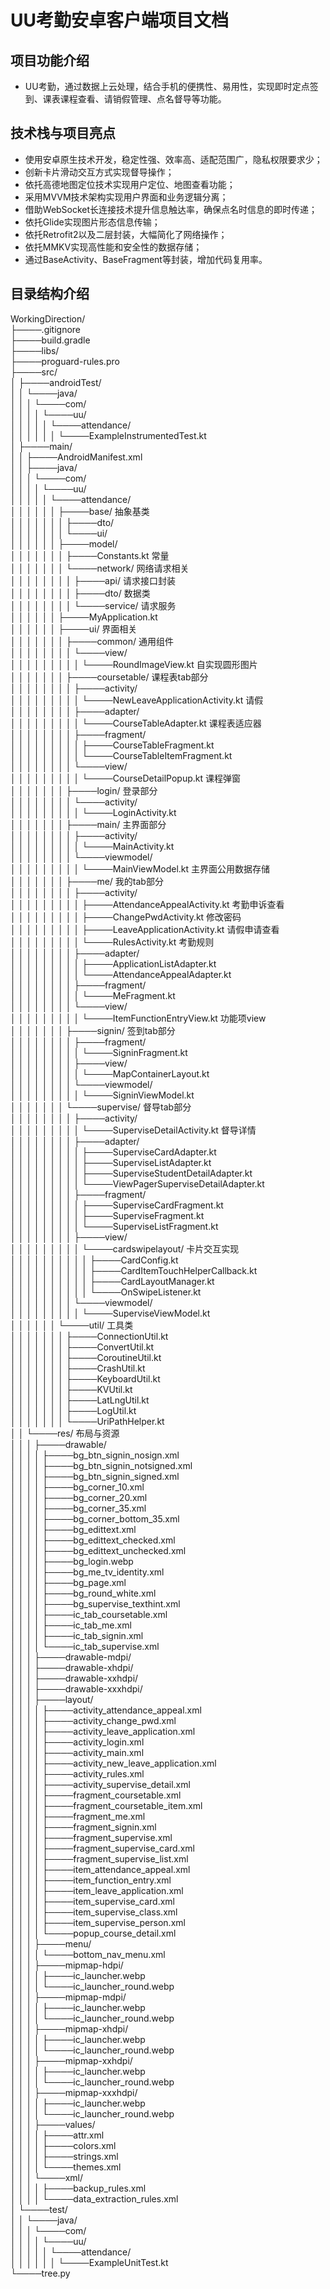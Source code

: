 # UU考勤安卓客户端项目文档

## 项目功能介绍

- UU考勤，通过数据上云处理，结合手机的便携性、易用性，实现即时定点签到、课表课程查看、请销假管理、点名督导等功能。

## 技术栈与项目亮点

- 使用安卓原生技术开发，稳定性强、效率高、适配范围广，隐私权限要求少；
- 创新卡片滑动交互方式实现督导操作；
- 依托高德地图定位技术实现用户定位、地图查看功能；
- 采用MVVM技术架构实现用户界面和业务逻辑分离；
- 借助WebSocket长连接技术提升信息触达率，确保点名时信息的即时传递；
- 依托Glide实现图片形态信息传输；
- 依托Retrofit2以及二层封装，大幅简化了网络操作；
- 依托MMKV实现高性能和安全性的数据存储；
- 通过BaseActivity、BaseFragment等封装，增加代码复用率。

## 目录结构介绍

WorkingDirection/  
├────.gitignore  
├────build.gradle  
├────libs/  
├────proguard-rules.pro  
├────src/  
│    ├────androidTest/  
│    │    └────java/  
│    │    │    └────com/  
│    │    │    │    └────uu/  
│    │    │    │    │    └────attendance/  
│    │    │    │    │    │    └────ExampleInstrumentedTest.kt  
│    ├────main/  
│    │    ├────AndroidManifest.xml  
│    │    ├────java/  
│    │    │    └────com/  
│    │    │    │    └────uu/  
│    │    │    │    │    └────attendance/  
│    │    │    │    │    │    ├────base/											        		抽象基类  
│    │    │    │    │    │    │    ├────dto/  
│    │    │    │    │    │    │    └────ui/  
│    │    │    │    │    │    ├────model/  
│    │    │    │    │    │    │    ├────Constants.kt								    			常量  
│    │    │    │    │    │    │    └────network/									    			网络请求相关  
│    │    │    │    │    │    │    │    ├────api/												    请求接口封装  
│    │    │    │    │    │    │    │    ├────dto/											    	数据类  
│    │    │    │    │    │    │    │    └────service/									    		请求服务  
│    │    │    │    │    │    ├────MyApplication.kt  
│    │    │    │    │    │    ├────ui/													        	界面相关  
│    │    │    │    │    │    │    ├────common/											           	通用组件  
│    │    │    │    │    │    │    │    └────view/  
│    │    │    │    │    │    │    │    │    └────RoundImageView.kt							    	自实现圆形图片  
│    │    │    │    │    │    │    ├────coursetable/										    	课程表tab部分  
│    │    │    │    │    │    │    │    ├────activity/  
│    │    │    │    │    │    │    │    │    └────NewLeaveApplicationActivity.kt					请假  
│    │    │    │    │    │    │    │    ├────adapter/  
│    │    │    │    │    │    │    │    │    └────CourseTableAdapter.kt						    	课程表适应器  
│    │    │    │    │    │    │    │    ├────fragment/  
│    │    │    │    │    │    │    │    │    ├────CourseTableFragment.kt  
│    │    │    │    │    │    │    │    │    └────CourseTableItemFragment.kt  
│    │    │    │    │    │    │    │    └────view/  
│    │    │    │    │    │    │    │    │    └────CourseDetailPopup.kt								课程弹窗  
│    │    │    │    │    │    │    ├────login/												    	登录部分  
│    │    │    │    │    │    │    │    └────activity/  
│    │    │    │    │    │    │    │    │    └────LoginActivity.kt  
│    │    │    │    │    │    │    ├────main/													    主界面部分  
│    │    │    │    │    │    │    │    ├────activity/  
│    │    │    │    │    │    │    │    │    └────MainActivity.kt  
│    │    │    │    │    │    │    │    └────viewmodel/  
│    │    │    │    │    │    │    │    │    └────MainViewModel.kt								    主界面公用数据存储  
│    │    │    │    │    │    │    ├────me/													        我的tab部分  
│    │    │    │    │    │    │    │    ├────activity/  
│    │    │    │    │    │    │    │    │    ├────AttendanceAppealActivity.kt						考勤申诉查看  
│    │    │    │    │    │    │    │    │    ├────ChangePwdActivity.kt							    修改密码  
│    │    │    │    │    │    │    │    │    ├────LeaveApplicationActivity.kt						请假申请查看  
│    │    │    │    │    │    │    │    │    └────RulesActivity.kt									考勤规则  
│    │    │    │    │    │    │    │    ├────adapter/  
│    │    │    │    │    │    │    │    │    ├────ApplicationListAdapter.kt  
│    │    │    │    │    │    │    │    │    └────AttendanceAppealAdapter.kt  
│    │    │    │    │    │    │    │    ├────fragment/  
│    │    │    │    │    │    │    │    │    └────MeFragment.kt  
│    │    │    │    │    │    │    │    └────view/  
│    │    │    │    │    │    │    │    │    └────ItemFunctionEntryView.kt							功能项view  
│    │    │    │    │    │    │    ├────signin/													    签到tab部分  
│    │    │    │    │    │    │    │    ├────fragment/  
│    │    │    │    │    │    │    │    │    └────SigninFragment.kt  
│    │    │    │    │    │    │    │    ├────view/  
│    │    │    │    │    │    │    │    │    └────MapContainerLayout.kt  
│    │    │    │    │    │    │    │    └────viewmodel/  
│    │    │    │    │    │    │    │    │    └────SigninViewModel.kt  
│    │    │    │    │    │    │    └────supervise/												    督导tab部分  
│    │    │    │    │    │    │    │    ├────activity/  
│    │    │    │    │    │    │    │    │    └────SuperviseDetailActivity.kt						督导详情  
│    │    │    │    │    │    │    │    ├────adapter/  
│    │    │    │    │    │    │    │    │    ├────SuperviseCardAdapter.kt  
│    │    │    │    │    │    │    │    │    ├────SuperviseListAdapter.kt  
│    │    │    │    │    │    │    │    │    ├────SuperviseStudentDetailAdapter.kt  
│    │    │    │    │    │    │    │    │    └────ViewPagerSuperviseDetailAdapter.kt  
│    │    │    │    │    │    │    │    ├────fragment/  
│    │    │    │    │    │    │    │    │    ├────SuperviseCardFragment.kt  
│    │    │    │    │    │    │    │    │    ├────SuperviseFragment.kt  
│    │    │    │    │    │    │    │    │    └────SuperviseListFragment.kt  
│    │    │    │    │    │    │    │    ├────view/  
│    │    │    │    │    │    │    │    │    └────cardswipelayout/									卡片交互实现  
│    │    │    │    │    │    │    │    │    │    ├────CardConfig.kt  
│    │    │    │    │    │    │    │    │    │    ├────CardItemTouchHelperCallback.kt  
│    │    │    │    │    │    │    │    │    │    ├────CardLayoutManager.kt  
│    │    │    │    │    │    │    │    │    │    └────OnSwipeListener.kt  
│    │    │    │    │    │    │    │    └────viewmodel/  
│    │    │    │    │    │    │    │    │    └────SuperviseViewModel.kt  
│    │    │    │    │    │    └────util/															工具类  
│    │    │    │    │    │    │    ├────ConnectionUtil.kt  
│    │    │    │    │    │    │    ├────ConvertUtil.kt  
│    │    │    │    │    │    │    ├────CoroutineUtil.kt  
│    │    │    │    │    │    │    ├────CrashUtil.kt  
│    │    │    │    │    │    │    ├────KeyboardUtil.kt  
│    │    │    │    │    │    │    ├────KVUtil.kt  
│    │    │    │    │    │    │    ├────LatLngUtil.kt  
│    │    │    │    │    │    │    ├────LogUtil.kt  
│    │    │    │    │    │    │    └────UriPathHelper.kt  
│    │    └────res/                                                                                 布局与资源  
│    │    │    ├────drawable/  
│    │    │    │    ├────bg_btn_signin_nosign.xml  
│    │    │    │    ├────bg_btn_signin_notsigned.xml  
│    │    │    │    ├────bg_btn_signin_signed.xml  
│    │    │    │    ├────bg_corner_10.xml  
│    │    │    │    ├────bg_corner_20.xml  
│    │    │    │    ├────bg_corner_35.xml  
│    │    │    │    ├────bg_corner_bottom_35.xml  
│    │    │    │    ├────bg_edittext.xml  
│    │    │    │    ├────bg_edittext_checked.xml  
│    │    │    │    ├────bg_edittext_unchecked.xml  
│    │    │    │    ├────bg_login.webp  
│    │    │    │    ├────bg_me_tv_identity.xml  
│    │    │    │    ├────bg_page.xml  
│    │    │    │    ├────bg_round_white.xml  
│    │    │    │    ├────bg_supervise_texthint.xml  
│    │    │    │    ├────ic_tab_coursetable.xml  
│    │    │    │    ├────ic_tab_me.xml  
│    │    │    │    ├────ic_tab_signin.xml  
│    │    │    │    └────ic_tab_supervise.xml  
│    │    │    ├────drawable-mdpi/  
│    │    │    ├────drawable-xhdpi/  
│    │    │    ├────drawable-xxhdpi/  
│    │    │    ├────drawable-xxxhdpi/  
│    │    │    ├────layout/  
│    │    │    │    ├────activity_attendance_appeal.xml  
│    │    │    │    ├────activity_change_pwd.xml  
│    │    │    │    ├────activity_leave_application.xml  
│    │    │    │    ├────activity_login.xml  
│    │    │    │    ├────activity_main.xml  
│    │    │    │    ├────activity_new_leave_application.xml  
│    │    │    │    ├────activity_rules.xml  
│    │    │    │    ├────activity_supervise_detail.xml  
│    │    │    │    ├────fragment_coursetable.xml  
│    │    │    │    ├────fragment_coursetable_item.xml  
│    │    │    │    ├────fragment_me.xml  
│    │    │    │    ├────fragment_signin.xml  
│    │    │    │    ├────fragment_supervise.xml  
│    │    │    │    ├────fragment_supervise_card.xml  
│    │    │    │    ├────fragment_supervise_list.xml  
│    │    │    │    ├────item_attendance_appeal.xml  
│    │    │    │    ├────item_function_entry.xml  
│    │    │    │    ├────item_leave_application.xml  
│    │    │    │    ├────item_supervise_card.xml  
│    │    │    │    ├────item_supervise_class.xml  
│    │    │    │    ├────item_supervise_person.xml  
│    │    │    │    └────popup_course_detail.xml  
│    │    │    ├────menu/  
│    │    │    │    └────bottom_nav_menu.xml  
│    │    │    ├────mipmap-hdpi/  
│    │    │    │    ├────ic_launcher.webp  
│    │    │    │    └────ic_launcher_round.webp  
│    │    │    ├────mipmap-mdpi/  
│    │    │    │    ├────ic_launcher.webp  
│    │    │    │    └────ic_launcher_round.webp  
│    │    │    ├────mipmap-xhdpi/  
│    │    │    │    ├────ic_launcher.webp  
│    │    │    │    └────ic_launcher_round.webp  
│    │    │    ├────mipmap-xxhdpi/  
│    │    │    │    ├────ic_launcher.webp  
│    │    │    │    └────ic_launcher_round.webp  
│    │    │    ├────mipmap-xxxhdpi/  
│    │    │    │    ├────ic_launcher.webp  
│    │    │    │    └────ic_launcher_round.webp  
│    │    │    ├────values/  
│    │    │    │    ├────attr.xml  
│    │    │    │    ├────colors.xml  
│    │    │    │    ├────strings.xml  
│    │    │    │    └────themes.xml  
│    │    │    └────xml/  
│    │    │    │    ├────backup_rules.xml  
│    │    │    │    └────data_extraction_rules.xml  
│    └────test/  
│    │    └────java/  
│    │    │    └────com/  
│    │    │    │    └────uu/  
│    │    │    │    │    └────attendance/  
│    │    │    │    │    │    └────ExampleUnitTest.kt  
└────tree.py
